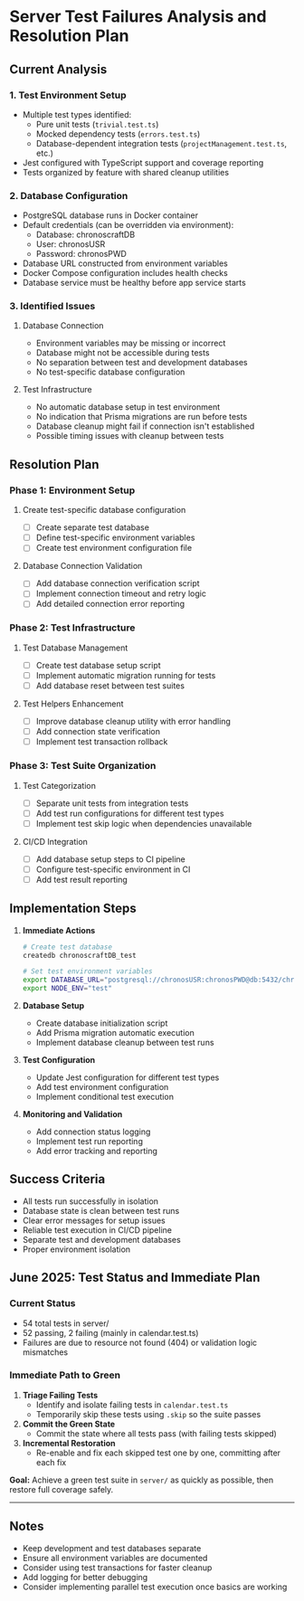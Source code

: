 # Server Test Failures Analysis and Resolution Plan

## Current Analysis

### 1. Test Environment Setup

- Multiple test types identified:
  - Pure unit tests (`trivial.test.ts`)
  - Mocked dependency tests (`errors.test.ts`)
  - Database-dependent integration tests (`projectManagement.test.ts`, etc.)
- Jest configured with TypeScript support and coverage reporting
- Tests organized by feature with shared cleanup utilities

### 2. Database Configuration

- PostgreSQL database runs in Docker container
- Default credentials (can be overridden via environment):
  - Database: chronoscraftDB
  - User: chronosUSR
  - Password: chronosPWD
- Database URL constructed from environment variables
- Docker Compose configuration includes health checks
- Database service must be healthy before app service starts

### 3. Identified Issues

1. Database Connection

   - Environment variables may be missing or incorrect
   - Database might not be accessible during tests
   - No separation between test and development databases
   - No test-specific database configuration

2. Test Infrastructure
   - No automatic database setup in test environment
   - No indication that Prisma migrations are run before tests
   - Database cleanup might fail if connection isn't established
   - Possible timing issues with cleanup between tests

## Resolution Plan

### Phase 1: Environment Setup

1. Create test-specific database configuration

   - [ ] Create separate test database
   - [ ] Define test-specific environment variables
   - [ ] Create test environment configuration file

2. Database Connection Validation
   - [ ] Add database connection verification script
   - [ ] Implement connection timeout and retry logic
   - [ ] Add detailed connection error reporting

### Phase 2: Test Infrastructure

1. Test Database Management

   - [ ] Create test database setup script
   - [ ] Implement automatic migration running for tests
   - [ ] Add database reset between test suites

2. Test Helpers Enhancement
   - [ ] Improve database cleanup utility with error handling
   - [ ] Add connection state verification
   - [ ] Implement test transaction rollback

### Phase 3: Test Suite Organization

1. Test Categorization

   - [ ] Separate unit tests from integration tests
   - [ ] Add test run configurations for different test types
   - [ ] Implement test skip logic when dependencies unavailable

2. CI/CD Integration
   - [ ] Add database setup steps to CI pipeline
   - [ ] Configure test-specific environment in CI
   - [ ] Add test result reporting

## Implementation Steps

1. **Immediate Actions**

   ```bash
   # Create test database
   createdb chronoscraftDB_test

   # Set test environment variables
   export DATABASE_URL="postgresql://chronosUSR:chronosPWD@db:5432/chronoscraftDB_test"
   export NODE_ENV="test"
   ```

2. **Database Setup**

   - Create database initialization script
   - Add Prisma migration automatic execution
   - Implement database cleanup between test runs

3. **Test Configuration**

   - Update Jest configuration for different test types
   - Add test environment configuration
   - Implement conditional test execution

4. **Monitoring and Validation**
   - Add connection status logging
   - Implement test run reporting
   - Add error tracking and reporting

## Success Criteria

- All tests run successfully in isolation
- Database state is clean between test runs
- Clear error messages for setup issues
- Reliable test execution in CI/CD pipeline
- Separate test and development databases
- Proper environment isolation

## June 2025: Test Status and Immediate Plan

### Current Status

- 54 total tests in server/
- 52 passing, 2 failing (mainly in calendar.test.ts)
- Failures are due to resource not found (404) or validation logic mismatches

### Immediate Path to Green

1. **Triage Failing Tests**
   - Identify and isolate failing tests in `calendar.test.ts`
   - Temporarily skip these tests using `.skip` so the suite passes
2. **Commit the Green State**
   - Commit the state where all tests pass (with failing tests skipped)
3. **Incremental Restoration**
   - Re-enable and fix each skipped test one by one, committing after each fix

**Goal:** Achieve a green test suite in `server/` as quickly as possible, then restore full coverage safely.

---

## Notes

- Keep development and test databases separate
- Ensure all environment variables are documented
- Consider using test transactions for faster cleanup
- Add logging for better debugging
- Consider implementing parallel test execution once basics are working
